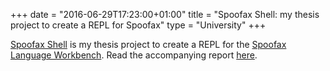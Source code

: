 +++
date = "2016-06-29T17:23:00+01:00"
title = "Spoofax Shell: my thesis project to create a REPL for Spoofax"
type = "University"
+++

[Spoofax Shell](https://github.com/spoofax-shell-2016) is my thesis
project to create a REPL for the [Spoofax Language
Workbench](https://metaborg.org/en/latest/).  Read the accompanying
report
[here](https://repository.tudelft.nl/islandora/object/uuid:d8cd3d2f-9667-4b9e-9d25-f3e6e7d3a31f?collection=education).

